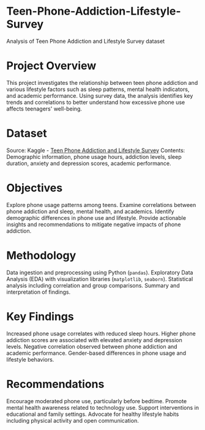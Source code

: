 # Teen-Phone-Addiction-Lifestyle-Survey
 Analysis of Teen Phone Addiction and Lifestyle Survey dataset
 
 # Project Overview

This project investigates the relationship between teen phone addiction and various lifestyle factors such as sleep patterns, mental health indicators, and academic performance. Using survey data, the analysis identifies key trends and correlations to better understand how excessive phone use affects teenagers' well-being.

 # Dataset

Source: Kaggle - [Teen Phone Addiction and Lifestyle Survey](https://www.kaggle.com/datasets/khushikyad001/teen-phone-addiction-and-lifestyle-survey)
Contents: Demographic information, phone usage hours, addiction levels, sleep duration, anxiety and depression scores, academic performance.

# Objectives

 Explore phone usage patterns among teens.
 Examine correlations between phone addiction and sleep, mental health, and academics.
 Identify demographic differences in phone use and lifestyle.
 Provide actionable insights and recommendations to mitigate negative impacts of phone addiction.

 # Methodology

 Data ingestion and preprocessing using Python (`pandas`).
 Exploratory Data Analysis (EDA) with visualization libraries (`matplotlib`, `seaborn`).
 Statistical analysis including correlation and group comparisons.
 Summary and interpretation of findings.

 # Key Findings

 Increased phone usage correlates with reduced sleep hours.
 Higher phone addiction scores are associated with elevated anxiety and depression levels.
 Negative correlation observed between phone addiction and academic performance.
 Gender-based differences in phone usage and lifestyle behaviors.

# Recommendations
 Encourage moderated phone use, particularly before bedtime.
 Promote mental health awareness related to technology use.
 Support interventions in educational and family settings.
 Advocate for healthy lifestyle habits including physical activity and open communication.

